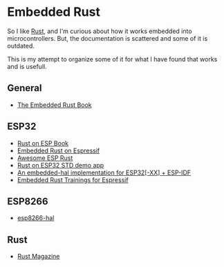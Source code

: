 # Embedded Rust

So I like [Rust](https://www.rust-lang.org/), and I'm curious about how it works embedded into microcontrollers.  But, the documentation is scattered and some of it is outdated.

This is my attempt to organize some of it for what I have found that works and is usefull.

## General
* [The Embedded Rust Book](https://docs.rust-embedded.org/book/intro/index.html)

## ESP32
* [Rust on ESP Book](https://esp-rs.github.io/book/introduction.html)
* [Embedded Rust on Espressif](https://espressif-trainings.ferrous-systems.com/01_intro.html)
* [Awesome ESP Rust](https://github.com/esp-rs/awesome-esp-rust)
* [Rust on ESP32 STD demo app](https://github.com/ivmarkov/rust-esp32-std-demo)
* [An embedded-hal implementation for ESP32[-XX] + ESP-IDF](https://github.com/esp-rs/esp-idf-hal)
* [Embedded Rust Trainings for Espressif](https://github.com/ferrous-systems/espressif-trainings)

## ESP8266
* [esp8266-hal](https://github.com/esp-rs/esp8266-hal)


## Rust
* [Rust Magazine](https://rustmagazine.org/issue-1/)